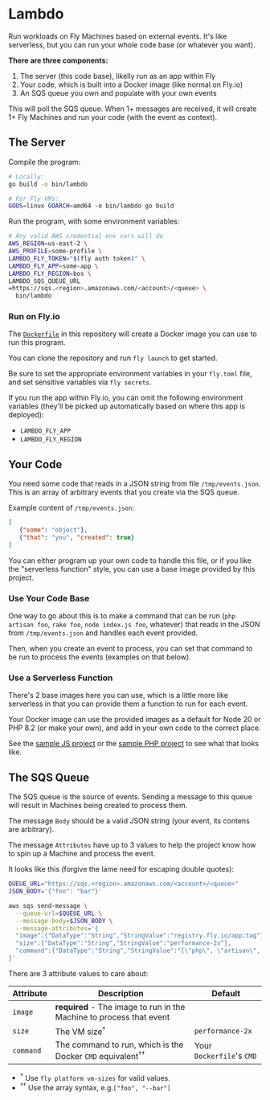 # Lambdo

Run workloads on Fly Machines based on external events. It's like serverless, but you can run your whole code base (or whatever you want).

**There are three components:**

1. The server (this code base), likelly run as an app within Fly
2. Your code, which is built into a Docker image (like normal on Fly.io)
3. An SQS queue you own and populate with your own events

This will poll the SQS queue. When 1+ messages are received, it will create 1+ Fly Machines and run your code (with the event as context).

## The Server

Compile the program:

```bash
# Locally:
go build -o bin/lambdo

# For Fly VMs:
GOOS=linux GOARCH=amd64 -o bin/lambdo go build
```

Run the program, with some environment variables:

```bash
# Any valid AWS credential env vars will do
AWS_REGION=us-east-2 \
AWS_PROFILE=some-profile \
LAMBDO_FLY_TOKEN="$(fly auth token)" \
LAMBDO_FLY_APP=some-app \
LAMBDO_FLY_REGION=bos \
LAMBDO_SQS_QUEUE_URL
=https://sqs.<region>.amazonaws.com/<account>/<queue> \
  bin/lambdo
```

### Run on Fly.io

The [`Dockerfile`](Dockerfile) in this repository will create a Docker image you can use to run this program.

You can clone the repository and run `fly launch` to get started.

Be sure to set the appropriate environment variables in your `fly.toml` file, and set sensitive variables via `fly secrets`.

If you run the app within Fly.io, you can omit the following environment variables
(they'll be picked up automatically based on where this app is deployed):

* `LAMBDO_FLY_APP`
* `LAMBDO_FLY_REGION`

## Your Code

You need some code that reads in a JSON string from file `/tmp/events.json`. This is an array of arbitrary events that you create via the SQS queue.

Example content of `/tmp/events.json`:

```json
[
   {"some": "object"},
   {"that": "you", "created": true}
]
```

You can either program up your own code to handle this file, or if you like the "serverless function" style, you can use a base image provided by this project.

### Use Your Code Base

One way to go about this is to make a command that can be run (`php artisan foo`, `rake foo`, `node index.js foo`, whatever)
that reads in the JSON from `/tmp/events.json` and handles each event provided.

Then, when you create an event to process, you can set that command to be run to process the events (examples on that below).

### Use a Serverless Function

There's 2 base images here you can use, which is a little more like serverless in that you can provide them a function to run for each event.

Your Docker image can use the provided images as a default for Node 20 or PHP 8.2 (or make your own), and add in your own code to the correct place.

See the [sample JS project](runtimes/js/sample-project) or the [sample PHP project](runtimes/php/sample-project) to see what that looks like.

## The SQS Queue

The SQS queue is the source of events. Sending a message to this queue will result in Machines being created to process them.

The message `Body` should be a valid JSON string (your event, its contens are arbitrary).

The message `Attributes` have up to 3 values to help the project know how to spin up a Machine and process the event.

It looks like this (forgive the lame need for escaping double quotes):

```bash
QUEUE_URL="https://sqs.<region>.amazonaws.com/<account>/<queue>"
JSON_BODY='{"foo": "bar"}'

aws sqs send-message \
  --queue-url=$QUEUE_URL \
  --message-body=$JSON_BODY \
  --message-attributes='{
  "image":{"DataType":"String","StringValue":"registry.fly.io/app:tag"},
  "size":{"DataType":"String","StringValue":"performance-2x"},
  "command":{"DataType":"String","StringValue":"[\"php\", \"artisan\", \"foo\"]"},
}'
```

There are 3 attribute values to care about:

| Attribute | Description                                                           | Default                  |
|-----------|-----------------------------------------------------------------------|--------------------------|
| `image`   | **required** - The image to run in the Machine to process that event  |                          |
| `size` | The VM size<sup>†</sup>                                               | `performance-2x`         |
| `command` | The command to run, which is the Docker `CMD` equivalent<sup>††</sup> | Your `Dockerfile`'s `CMD` |

- <sup>†</sup> Use `fly platform vm-sizes` for valid values.
- <sup>††</sup> Use the array syntax, e.g.`["foo", "--bar"]`